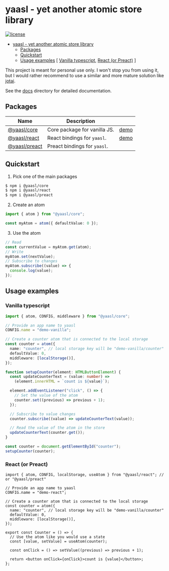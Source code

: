 # yaasl - yet another atomic store library

[![license](https://img.shields.io/github/license/PrettyCoffee/yaasl)](./LICENSE)

<!-- >> TOC >> -->

- [yaasl - yet another atomic store library](#yaasl---yet-another-atomic-store-library)
  - [Packages](#packages)
  - [Quickstart](#quickstart)
  - [Usage examples](#usage-examples) [ [Vanilla typescript](#vanilla-typescript), [React (or Preact)](<#react-(or-preact)>) ]
  <!-- << TOC << -->

This project is meant for personal use only.
I won't stop you from using it, but I would rather recommend to use a similar
and more mature solution like [jotai](https://jotai.org/).

See the [docs](./docs) directory for detailed documentation.

## Packages

| Name                              | Description                  |                                                                                               |
| --------------------------------- | ---------------------------- | --------------------------------------------------------------------------------------------- |
| [@yaasl/core](./docs/core.md)     | Core package for vanilla JS. | [demo](https://codesandbox.io/p/sandbox/yaasl-vanilla-forked-qlkpjq?file=%2Fsrc%2Fcounter.ts) |
| [@yaasl/react](./docs/react.md)   | React bindings for `yaasl`.  | [demo](https://codesandbox.io/p/sandbox/amazing-curie-8kzn2y?file=%2Fsrc%2FCounter.tsx)       |
| [@yaasl/preact](./docs/preact.md) | Preact bindings for `yaasl`. |                                                                                               |

## Quickstart

1. Pick one of the main packages

```sh
$ npm i @yaasl/core
$ npm i @yaasl/react
$ npm i @yaasl/preact
```

2. Create an atom

```ts
import { atom } from "@yaasl/core";

const myAtom = atom({ defaultValue: 0 });
```

3. Use the atom

```ts
// Read
const currentValue = myAtom.get(atom);
// Write
myAtom.set(nextValue);
// Subscribe to changes
myAtom.subscribe((value) => {
  console.log(value);
});
```

## Usage examples

### Vanilla typescript

```ts
import { atom, CONFIG, middleware } from "@yaasl/core";

// Provide an app name to yaasl
CONFIG.name = "demo-vanilla";

// Create a counter atom that is connected to the local storage
const counter = atom({
  name: "counter", // local storage key will be "demo-vanilla/counter"
  defaultValue: 0,
  middleware: [localStorage()],
});

function setupCounter(element: HTMLButtonElement) {
  const updateCounterText = (value: number) =>
    (element.innerHTML = `count is ${value}`);

  element.addEventListener("click", () => {
    // Set the value of the atom
    counter.set((previous) => previous + 1);
  });

  // Subscribe to value changes
  counter.subscribe((value) => updateCounterText(value));

  // Read the value of the atom in the store
  updateCounterText(counter.get());
}

const counter = document.getElementById("counter");
setupCounter(counter);
```

### React (or Preact)

```tsx
import { atom, CONFIG, localStorage, useAtom } from "@yaasl/react"; // or "@yaasl/preact"

// Provide an app name to yaasl
CONFIG.name = "demo-react";

// Create a counter atom that is connected to the local storage
const counter = atom({
  name: "counter", // local storage key will be "demo-vanilla/counter"
  defaultValue: 0,
  middleware: [localStorage()],
});

export const Counter = () => {
  // Use the atom like you would use a state
  const [value, setValue] = useAtom(counter);

  const onClick = () => setValue((previous) => previous + 1);

  return <button onClick={onClick}>count is {value}</button>;
};
```
